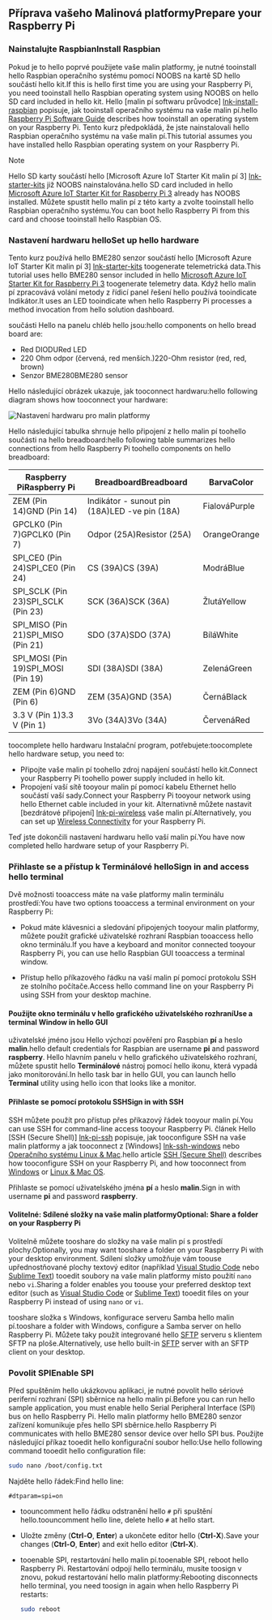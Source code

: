 ## <a name="prepare-your-raspberry-pi"></a><span data-ttu-id="ae905-101">Příprava vašeho Malinová platformy</span><span class="sxs-lookup"><span data-stu-id="ae905-101">Prepare your Raspberry Pi</span></span>

### <a name="install-raspbian"></a><span data-ttu-id="ae905-102">Nainstalujte Raspbian</span><span class="sxs-lookup"><span data-stu-id="ae905-102">Install Raspbian</span></span>

<span data-ttu-id="ae905-103">Pokud je to hello poprvé použijete vaše malin platformy, je nutné tooinstall hello Raspbian operačního systému pomocí NOOBS na kartě SD hello součástí hello kit.</span><span class="sxs-lookup"><span data-stu-id="ae905-103">If this is hello first time you are using your Raspberry Pi, you need tooinstall hello Raspbian operating system using NOOBS on hello SD card included in hello kit.</span></span> <span data-ttu-id="ae905-104">Hello [malin pí softwaru průvodce] [ lnk-install-raspbian] popisuje, jak tooinstall operačního systému na vaše malin pí.</span><span class="sxs-lookup"><span data-stu-id="ae905-104">hello [Raspberry Pi Software Guide][lnk-install-raspbian] describes how tooinstall an operating system on your Raspberry Pi.</span></span> <span data-ttu-id="ae905-105">Tento kurz předpokládá, že jste nainstalovali hello Raspbian operačního systému na vaše malin pí.</span><span class="sxs-lookup"><span data-stu-id="ae905-105">This tutorial assumes you have installed hello Raspbian operating system on your Raspberry Pi.</span></span>

> [!NOTE]
> <span data-ttu-id="ae905-106">Hello SD karty součástí hello [Microsoft Azure IoT Starter Kit malin pí 3] [ lnk-starter-kits] již NOOBS nainstalována.</span><span class="sxs-lookup"><span data-stu-id="ae905-106">hello SD card included in hello [Microsoft Azure IoT Starter Kit for Raspberry Pi 3][lnk-starter-kits] already has NOOBS installed.</span></span> <span data-ttu-id="ae905-107">Můžete spustit hello malin pí z této karty a zvolte tooinstall hello Raspbian operačního systému.</span><span class="sxs-lookup"><span data-stu-id="ae905-107">You can boot hello Raspberry Pi from this card and choose tooinstall hello Raspbian OS.</span></span>

### <a name="set-up-hello-hardware"></a><span data-ttu-id="ae905-108">Nastavení hardwaru hello</span><span class="sxs-lookup"><span data-stu-id="ae905-108">Set up hello hardware</span></span>

<span data-ttu-id="ae905-109">Tento kurz používá hello BME280 senzor součástí hello [Microsoft Azure IoT Starter Kit malin pí 3] [ lnk-starter-kits] toogenerate telemetrická data.</span><span class="sxs-lookup"><span data-stu-id="ae905-109">This tutorial uses hello BME280 sensor included in hello [Microsoft Azure IoT Starter Kit for Raspberry Pi 3][lnk-starter-kits] toogenerate telemetry data.</span></span> <span data-ttu-id="ae905-110">Když hello malin pí zpracovává volání metody z řídicí panel řešení hello používá tooindicate Indikátor.</span><span class="sxs-lookup"><span data-stu-id="ae905-110">It uses an LED tooindicate when hello Raspberry Pi processes a method invocation from hello solution dashboard.</span></span>

<span data-ttu-id="ae905-111">součásti Hello na panelu chléb hello jsou:</span><span class="sxs-lookup"><span data-stu-id="ae905-111">hello components on hello bread board are:</span></span>

- <span data-ttu-id="ae905-112">Red DIODU</span><span class="sxs-lookup"><span data-stu-id="ae905-112">Red LED</span></span>
- <span data-ttu-id="ae905-113">220 Ohm odpor (červená, red menších.)</span><span class="sxs-lookup"><span data-stu-id="ae905-113">220-Ohm resistor (red, red, brown)</span></span>
- <span data-ttu-id="ae905-114">Senzor BME280</span><span class="sxs-lookup"><span data-stu-id="ae905-114">BME280 sensor</span></span>

<span data-ttu-id="ae905-115">Hello následující obrázek ukazuje, jak tooconnect hardwaru:</span><span class="sxs-lookup"><span data-stu-id="ae905-115">hello following diagram shows how tooconnect your hardware:</span></span>

![Nastavení hardwaru pro malin platformy][img-connection-diagram]

<span data-ttu-id="ae905-117">Hello následující tabulka shrnuje hello připojení z hello malin pí toohello součásti na hello breadboard:</span><span class="sxs-lookup"><span data-stu-id="ae905-117">hello following table summarizes hello connections from hello Raspberry Pi toohello components on hello breadboard:</span></span>

| <span data-ttu-id="ae905-118">Raspberry Pi</span><span class="sxs-lookup"><span data-stu-id="ae905-118">Raspberry Pi</span></span>            | <span data-ttu-id="ae905-119">Breadboard</span><span class="sxs-lookup"><span data-stu-id="ae905-119">Breadboard</span></span>             |<span data-ttu-id="ae905-120">Barva</span><span class="sxs-lookup"><span data-stu-id="ae905-120">Color</span></span>         |
| ----------------------- | ---------------------- | ------------- |
| <span data-ttu-id="ae905-121">ZEM (Pin 14)</span><span class="sxs-lookup"><span data-stu-id="ae905-121">GND (Pin 14)</span></span>            | <span data-ttu-id="ae905-122">Indikátor - sunout pin (18A)</span><span class="sxs-lookup"><span data-stu-id="ae905-122">LED -ve pin (18A)</span></span>      | <span data-ttu-id="ae905-123">Fialová</span><span class="sxs-lookup"><span data-stu-id="ae905-123">Purple</span></span>          |
| <span data-ttu-id="ae905-124">GPCLK0 (Pin 7)</span><span class="sxs-lookup"><span data-stu-id="ae905-124">GPCLK0 (Pin 7)</span></span>          | <span data-ttu-id="ae905-125">Odpor (25A)</span><span class="sxs-lookup"><span data-stu-id="ae905-125">Resistor (25A)</span></span>         | <span data-ttu-id="ae905-126">Orange</span><span class="sxs-lookup"><span data-stu-id="ae905-126">Orange</span></span>          |
| <span data-ttu-id="ae905-127">SPI_CE0 (Pin 24)</span><span class="sxs-lookup"><span data-stu-id="ae905-127">SPI_CE0 (Pin 24)</span></span>        | <span data-ttu-id="ae905-128">CS (39A)</span><span class="sxs-lookup"><span data-stu-id="ae905-128">CS (39A)</span></span>               | <span data-ttu-id="ae905-129">Modrá</span><span class="sxs-lookup"><span data-stu-id="ae905-129">Blue</span></span>          |
| <span data-ttu-id="ae905-130">SPI_SCLK (Pin 23)</span><span class="sxs-lookup"><span data-stu-id="ae905-130">SPI_SCLK (Pin 23)</span></span>       | <span data-ttu-id="ae905-131">SCK (36A)</span><span class="sxs-lookup"><span data-stu-id="ae905-131">SCK (36A)</span></span>              | <span data-ttu-id="ae905-132">Žlutá</span><span class="sxs-lookup"><span data-stu-id="ae905-132">Yellow</span></span>        |
| <span data-ttu-id="ae905-133">SPI_MISO (Pin 21)</span><span class="sxs-lookup"><span data-stu-id="ae905-133">SPI_MISO (Pin 21)</span></span>       | <span data-ttu-id="ae905-134">SDO (37A)</span><span class="sxs-lookup"><span data-stu-id="ae905-134">SDO (37A)</span></span>              | <span data-ttu-id="ae905-135">Bílá</span><span class="sxs-lookup"><span data-stu-id="ae905-135">White</span></span>         |
| <span data-ttu-id="ae905-136">SPI_MOSI (Pin 19)</span><span class="sxs-lookup"><span data-stu-id="ae905-136">SPI_MOSI (Pin 19)</span></span>       | <span data-ttu-id="ae905-137">SDI (38A)</span><span class="sxs-lookup"><span data-stu-id="ae905-137">SDI (38A)</span></span>              | <span data-ttu-id="ae905-138">Zelená</span><span class="sxs-lookup"><span data-stu-id="ae905-138">Green</span></span>         |
| <span data-ttu-id="ae905-139">ZEM (Pin 6)</span><span class="sxs-lookup"><span data-stu-id="ae905-139">GND (Pin 6)</span></span>             | <span data-ttu-id="ae905-140">ZEM (35A)</span><span class="sxs-lookup"><span data-stu-id="ae905-140">GND (35A)</span></span>              | <span data-ttu-id="ae905-141">Černá</span><span class="sxs-lookup"><span data-stu-id="ae905-141">Black</span></span>         |
| <span data-ttu-id="ae905-142">3.3 V (Pin 1)</span><span class="sxs-lookup"><span data-stu-id="ae905-142">3.3 V (Pin 1)</span></span>           | <span data-ttu-id="ae905-143">3Vo (34A)</span><span class="sxs-lookup"><span data-stu-id="ae905-143">3Vo (34A)</span></span>              | <span data-ttu-id="ae905-144">Červená</span><span class="sxs-lookup"><span data-stu-id="ae905-144">Red</span></span>           |

<span data-ttu-id="ae905-145">toocomplete hello hardwaru Instalační program, potřebujete:</span><span class="sxs-lookup"><span data-stu-id="ae905-145">toocomplete hello hardware setup, you need to:</span></span>

- <span data-ttu-id="ae905-146">Připojte vaše malin pí toohello zdroj napájení součástí hello kit.</span><span class="sxs-lookup"><span data-stu-id="ae905-146">Connect your Raspberry Pi toohello power supply included in hello kit.</span></span>
- <span data-ttu-id="ae905-147">Propojení vaší sítě tooyour malin pí pomocí kabelu Ethernet hello součástí vaší sady.</span><span class="sxs-lookup"><span data-stu-id="ae905-147">Connect your Raspberry Pi tooyour network using hello Ethernet cable included in your kit.</span></span> <span data-ttu-id="ae905-148">Alternativně můžete nastavit [bezdrátové připojení] [ lnk-pi-wireless] vaše malin pí.</span><span class="sxs-lookup"><span data-stu-id="ae905-148">Alternatively, you can set up [Wireless Connectivity][lnk-pi-wireless] for your Raspberry Pi.</span></span>

<span data-ttu-id="ae905-149">Teď jste dokončili nastavení hardwaru hello vaší malin pí.</span><span class="sxs-lookup"><span data-stu-id="ae905-149">You have now completed hello hardware setup of your Raspberry Pi.</span></span>

### <a name="sign-in-and-access-hello-terminal"></a><span data-ttu-id="ae905-150">Přihlaste se a přístup k Terminálové hello</span><span class="sxs-lookup"><span data-stu-id="ae905-150">Sign in and access hello terminal</span></span>

<span data-ttu-id="ae905-151">Dvě možnosti tooaccess máte na vaše platformy malin terminálu prostředí:</span><span class="sxs-lookup"><span data-stu-id="ae905-151">You have two options tooaccess a terminal environment on your Raspberry Pi:</span></span>

- <span data-ttu-id="ae905-152">Pokud máte klávesnici a sledování připojených tooyour malin platformy, můžete použít grafické uživatelské rozhraní Raspbian tooaccess hello okno terminálu.</span><span class="sxs-lookup"><span data-stu-id="ae905-152">If you have a keyboard and monitor connected tooyour Raspberry Pi, you can use hello Raspbian GUI tooaccess a terminal window.</span></span>

- <span data-ttu-id="ae905-153">Přístup hello příkazového řádku na vaší malin pí pomocí protokolu SSH ze stolního počítače.</span><span class="sxs-lookup"><span data-stu-id="ae905-153">Access hello command line on your Raspberry Pi using SSH from your desktop machine.</span></span>

#### <a name="use-a-terminal-window-in-hello-gui"></a><span data-ttu-id="ae905-154">Použijte okno terminálu v hello grafického uživatelského rozhraní</span><span class="sxs-lookup"><span data-stu-id="ae905-154">Use a terminal Window in hello GUI</span></span>

<span data-ttu-id="ae905-155">uživatelské jméno jsou Hello výchozí pověření pro Raspbian **pí** a heslo **malin**.</span><span class="sxs-lookup"><span data-stu-id="ae905-155">hello default credentials for Raspbian are username **pi** and password **raspberry**.</span></span> <span data-ttu-id="ae905-156">Hello hlavním panelu v hello grafického uživatelského rozhraní, můžete spustit hello **Terminálové** nástroj pomocí hello ikonu, která vypadá jako monitorování.</span><span class="sxs-lookup"><span data-stu-id="ae905-156">In hello task bar in hello GUI, you can launch hello **Terminal** utility using hello icon that looks like a monitor.</span></span>

#### <a name="sign-in-with-ssh"></a><span data-ttu-id="ae905-157">Přihlaste se pomocí protokolu SSH</span><span class="sxs-lookup"><span data-stu-id="ae905-157">Sign in with SSH</span></span>

<span data-ttu-id="ae905-158">SSH můžete použít pro přístup přes příkazový řádek tooyour malin pí.</span><span class="sxs-lookup"><span data-stu-id="ae905-158">You can use SSH for command-line access tooyour Raspberry Pi.</span></span> <span data-ttu-id="ae905-159">článek Hello [SSH (Secure Shell)] [ lnk-pi-ssh] popisuje, jak tooconfigure SSH na vaše malin platformy a jak tooconnect z [Windows] [ lnk-ssh-windows] nebo [Operačního systému Linux & Mac][lnk-ssh-linux].</span><span class="sxs-lookup"><span data-stu-id="ae905-159">hello article [SSH (Secure Shell)][lnk-pi-ssh] describes how tooconfigure SSH on your Raspberry Pi, and how tooconnect from [Windows][lnk-ssh-windows] or [Linux & Mac OS][lnk-ssh-linux].</span></span>

<span data-ttu-id="ae905-160">Přihlaste se pomocí uživatelského jména **pí** a heslo **malin**.</span><span class="sxs-lookup"><span data-stu-id="ae905-160">Sign in with username **pi** and password **raspberry**.</span></span>

#### <a name="optional-share-a-folder-on-your-raspberry-pi"></a><span data-ttu-id="ae905-161">Volitelné: Sdílené složky na vaše malin platformy</span><span class="sxs-lookup"><span data-stu-id="ae905-161">Optional: Share a folder on your Raspberry Pi</span></span>

<span data-ttu-id="ae905-162">Volitelně můžete tooshare do složky na vaše malin pí s prostředí plochy.</span><span class="sxs-lookup"><span data-stu-id="ae905-162">Optionally, you may want tooshare a folder on your Raspberry Pi with your desktop environment.</span></span> <span data-ttu-id="ae905-163">Sdílení složky umožňuje vám toouse upřednostňované plochy textový editor (například [Visual Studio Code](https://code.visualstudio.com/) nebo [Sublime Text](http://www.sublimetext.com/)) tooedit soubory na vaše malin platformy místo použití `nano` nebo `vi`.</span><span class="sxs-lookup"><span data-stu-id="ae905-163">Sharing a folder enables you toouse your preferred desktop text editor (such as [Visual Studio Code](https://code.visualstudio.com/) or [Sublime Text](http://www.sublimetext.com/)) tooedit files on your Raspberry Pi instead of using `nano` or `vi`.</span></span>

<span data-ttu-id="ae905-164">tooshare složka s Windows, konfigurace serveru Samba hello malin pí.</span><span class="sxs-lookup"><span data-stu-id="ae905-164">tooshare a folder with Windows, configure a Samba server on hello Raspberry Pi.</span></span> <span data-ttu-id="ae905-165">Můžete taky použít integrované hello [SFTP](https://www.raspberrypi.org/documentation/remote-access/) serveru s klientem SFTP na ploše.</span><span class="sxs-lookup"><span data-stu-id="ae905-165">Alternatively, use hello built-in [SFTP](https://www.raspberrypi.org/documentation/remote-access/) server with an SFTP client on your desktop.</span></span>

### <a name="enable-spi"></a><span data-ttu-id="ae905-166">Povolit SPI</span><span class="sxs-lookup"><span data-stu-id="ae905-166">Enable SPI</span></span>

<span data-ttu-id="ae905-167">Před spuštěním hello ukázkovou aplikaci, je nutné povolit hello sériové periferní rozhraní (SPI) sběrnice na hello malin pí.</span><span class="sxs-lookup"><span data-stu-id="ae905-167">Before you can run hello sample application, you must enable hello Serial Peripheral Interface (SPI) bus on hello Raspberry Pi.</span></span> <span data-ttu-id="ae905-168">Hello malin platformy hello BME280 senzor zařízení komunikuje přes hello SPI sběrnice.</span><span class="sxs-lookup"><span data-stu-id="ae905-168">hello Raspberry Pi communicates with hello BME280 sensor device over hello SPI bus.</span></span> <span data-ttu-id="ae905-169">Použijte následující příkaz tooedit hello konfigurační soubor hello:</span><span class="sxs-lookup"><span data-stu-id="ae905-169">Use hello following command tooedit hello configuration file:</span></span>

```sh
sudo nano /boot/config.txt
```

<span data-ttu-id="ae905-170">Najděte hello řádek:</span><span class="sxs-lookup"><span data-stu-id="ae905-170">Find hello line:</span></span>

`#dtparam=spi=on`

- <span data-ttu-id="ae905-171">toouncomment hello řádku odstranění hello `#` při spuštění hello.</span><span class="sxs-lookup"><span data-stu-id="ae905-171">toouncomment hello line, delete hello `#` at hello start.</span></span>
- <span data-ttu-id="ae905-172">Uložte změny (**Ctrl-O**, **Enter**) a ukončete editor hello (**Ctrl-X**).</span><span class="sxs-lookup"><span data-stu-id="ae905-172">Save your changes (**Ctrl-O**, **Enter**) and exit hello editor (**Ctrl-X**).</span></span>
- <span data-ttu-id="ae905-173">tooenable SPI, restartování hello malin pí.</span><span class="sxs-lookup"><span data-stu-id="ae905-173">tooenable SPI, reboot hello Raspberry Pi.</span></span> <span data-ttu-id="ae905-174">Restartování odpojí hello terminálu, musíte toosign v znovu, pokud restartování hello malin platformy:</span><span class="sxs-lookup"><span data-stu-id="ae905-174">Rebooting disconnects hello terminal, you need toosign in again when hello Raspberry Pi restarts:</span></span>

  ```sh
  sudo reboot
  ```


[img-connection-diagram]: media/iot-suite-raspberry-pi-kit-prepare-pi/rpi2_remote_monitoring.png

[lnk-install-raspbian]: https://www.raspberrypi.org/learning/software-guide/quickstart/
[lnk-pi-wireless]: https://www.raspberrypi.org/documentation/configuration/wireless/README.md
[lnk-pi-ssh]: https://www.raspberrypi.org/documentation/remote-access/ssh/README.md
[lnk-ssh-windows]: https://www.raspberrypi.org/documentation/remote-access/ssh/windows.md
[lnk-ssh-linux]: https://www.raspberrypi.org/documentation/remote-access/ssh/unix.md
[lnk-starter-kits]: https://azure.microsoft.com/develop/iot/starter-kits/